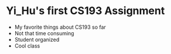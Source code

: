 # Yi_Hu's first CS193 Assignment
- My favorite things about CS193 so far
- Not that time consuming
- Student organized
- Cool class
